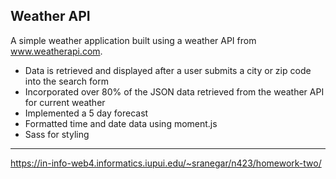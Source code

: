 ## Weather API
A simple weather application built using a weather API from www.weatherapi.com. 

- Data is retrieved and displayed after a user submits a city or zip code into the search form
- Incorporated over 80% of the JSON data retrieved from the weather API for current weather
- Implemented a 5 day forecast 
- Formatted time and date data using moment.js
- Sass for styling

<hr>

https://in-info-web4.informatics.iupui.edu/~sranegar/n423/homework-two/

